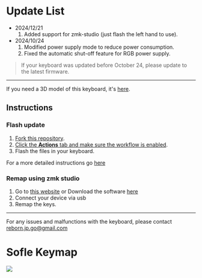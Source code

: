 # Update List

- 2024/12/21
  1. Added support for zmk-studio (just flash the left hand to use).
- 2024/10/24
  1. Modified power supply mode to reduce power consumption.
  2. Fixed the automatic shut-off feature for RGB power supply.

> If your keyboard was updated before October 24, please update to the latest firmware.

---
If you need a 3D model of this keyboard, it's [here](/sofle-3d-model).

## Instructions
### Flash update
1. [Fork this repository](https://docs.github.com/en/get-started/quickstart/fork-a-repo#forking-a-repository).
2. [Click the **Actions** tab and make sure the workflow is enabled](https://docs.github.com/en/actions/managing-workflow-runs-and-deployments/managing-workflow-runs/disabling-and-enabling-a-workflow#enabling-a-workflow).
3. Flash the files in your keyboard.

For a more detailed instructions go [here](instructions.md)

### Remap using zmk studio
1.  Go to [this website](https://zmk.studio/) or Download the software [here](https://github.com/zmkfirmware/zmk-studio/releases)
2.  Connect your device via usb
3.  Remap the keys.
---
For any issues and malfunctions with the keyboard, please contact reborn.jp.go@gmail.com

# Sofle Keymap

<img src="keymap-drawer/sofle.svg" >
